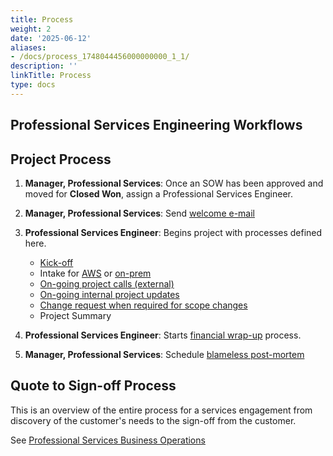 ```yaml
---
title: Process
weight: 2
date: '2025-06-12'
aliases:
- /docs/process_1748044456000000000_1_1/
description: ''
linkTitle: Process
type: docs
---
```


## Professional Services Engineering Workflows

## Project Process

1. **Manager, Professional Services**: Once an SOW has been approved and moved for **Closed Won**, assign a Professional Services Engineer.
1. **Manager, Professional Services**: Send [welcome e-mail](/handbook/customer-success/professional-services-engineering/workflows/project-execution/welcome-email/)
1. **Professional Services Engineer**: Begins project with processes defined here.

   - [Kick-off](/handbook/customer-success/professional-services-engineering/workflows/project-execution/kick-off/)
   - Intake for [AWS](/handbook/customer-success/professional-services-engineering/workflows/intake/aws/) or [on-prem](/handbook/customer-success/professional-services-engineering/workflows/intake/on-prem/)
   - [On-going project calls (external)](/handbook/customer-success/professional-services-engineering/workflows/project-execution/calls/)
   - [On-going internal project updates](/handbook/customer-success/professional-services-engineering/workflows/project-execution/calls/)
   - [Change request when required for scope changes](https://docs.google.com/document/d/1aBKeyui9qCt9YoVtZg-Z7XRkNpomTa-H3KRPBLnt6TQ/edit?usp=sharing)
   - Project Summary

1. **Professional Services Engineer**: Starts [financial wrap-up](/handbook/customer-success/professional-services-engineering/workflows/internal/financial-wrapup/) process.
1. **Manager, Professional Services**: Schedule [blameless post-mortem](/handbook/customer-success/professional-services-engineering/workflows/internal/root-cause-analysis/)

## Quote to Sign-off Process

This is an overview of the entire process for a services engagement from discovery of the customer's needs to the sign-off from the customer.

See [Professional Services Business Operations](/handbook/customer-success/professional-services-engineering/workflows/internal/biz-ops/)
